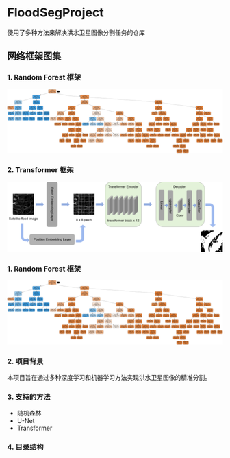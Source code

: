# FloodSegProject

使用了多种方法来解决洪水卫星图像分割任务的仓库

## 网络框架图集

### 1. Random Forest 框架
![Random Forest 框架](RandomForest/diabetes.png)
### 2. Transformer 框架
![Transformer 框架](Transformer/Transformer.png)
### 1. Random Forest 框架
![Random Forest 框架](RandomForest/diabetes.png)
### 2. 项目背景
本项目旨在通过多种深度学习和机器学习方法实现洪水卫星图像的精准分割。

### 3. 支持的方法
- 随机森林
- U-Net
- Transformer

### 4. 目录结构
